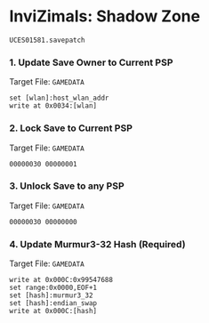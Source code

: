 #  InviZimals: Shadow Zone 

`UCES01581.savepatch`

### 1. Update Save Owner to Current PSP

Target File: `GAMEDATA`

```
set [wlan]:host_wlan_addr
write at 0x0034:[wlan]
```

### 2. Lock Save to Current PSP

Target File: `GAMEDATA`

```
00000030 00000001
```

### 3. Unlock Save to any PSP

Target File: `GAMEDATA`

```
00000030 00000000
```

### 4. Update Murmur3-32 Hash (Required)

Target File: `GAMEDATA`

```
write at 0x000C:0x99547688
set range:0x0000,EOF+1
set [hash]:murmur3_32
set [hash]:endian_swap
write at 0x000C:[hash]
```

